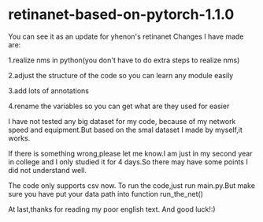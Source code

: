 # retinanet-based-on-pytorch-1.1.0
You can see it as an update for yhenon's retinanet
Changes I have made are:

1.realize nms in python(you don't have to do extra steps to realize nms)

2.adjust the structure of the code so you can learn any module easily

3.add lots of annotations

4.rename the variables so you can get what are they used for easier

I have not tested any big dataset for my code, because of my network speed and equipment.But based on the smal dataset I made by myself,it works.

If there is something wrong,please let me know.I am just in my second year in college and I only studied it for 4 days.So there may have some points I did not understand well.

The code only supports csv now. To run the code,just run main.py.But make sure you have put your data path into function run_the_net()

At last,thanks for reading my poor english text. And good luck!:)
